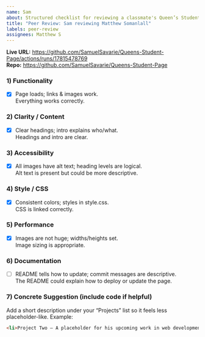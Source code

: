 ```yaml
---
name: Sam
about: Structured checklist for reviewing a classmate's Queen’s Student Page
title: "Peer Review: Sam reviewing Matthew Somanlall"
labels: peer-review
assignees: Matthew S
---
```


**Live URL:** https://github.com/SamuelSavarie/Queens-Student-Page/actions/runs/17815478769  
**Repo:** https://github.com/SamuelSavarie/Queens-Student-Page

### 1) Functionality
- [x] Page loads; links & images work.  
Everything works correctly.

### 2) Clarity / Content
- [x] Clear headings; intro explains who/what.  
Headings and intro are clear.

### 3) Accessibility
- [x] All images have alt text; heading levels are logical.  
Alt text is present but could be more descriptive.

### 4) Style / CSS
- [x] Consistent colors; styles in style.css.  
CSS is linked correctly.

### 5) Performance
- [x] Images are not huge; widths/heights set.  
Image sizing is appropriate.

### 6) Documentation
- [ ] README tells how to update; commit messages are descriptive.  
The README could explain how to deploy or update the page.

### 7) Concrete Suggestion (include code if helpful)
Add a short description under your “Projects” list so it feels less placeholder-like. Example:  
```html
<li>Project Two — A placeholder for his upcoming work in web development.</li>